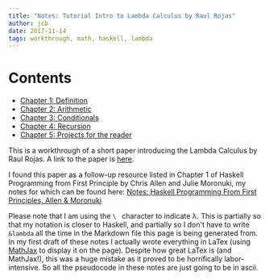 ```yaml
---
title: "Notes: Tutorial Intro to Lambda Calculus by Raul Rojas"
author: jcb
date: 2017-11-14
tags: workthrough, math, haskell, lambda
---
```



# Contents

- [Chapter 1: Definition](/projects/tilc/01)
- [Chapter 2: Arithmetic](/projects/tilc/02)
- [Chapter 3: Conditionals](/projects/tilc/03)
- [Chapter 4: Recursion](/projects/tilc/04)
- [Chapter 5: Projects for the reader](/projects/tilc/05)

This is a workthrough of a short paper introducing the Lambda Calculus by Raul
Rojas. A link to the paper is [here](http://www.inf.fu-berlin.de/lehre/WS03/alpi/lambda.pdf).

I found this paper as a follow-up resource listed in Chapter 1 of Haskell
Programming from First Principle by Chris Allen and Julie Moronuki, my
notes for which can be found here: [Notes: Haskell Programming From
First Principles, Allen & Moronuki](/notes/hpfp/00)

Please note that I am using the `\ ` character to indicate &lambda;. This
is partially so that my notation is closer to Haskell, and partially so I don't
have to write `&lambda` all the time in the Markdown file this page is being
generated from. In my first draft of these notes I actually wrote everything in
LaTex (using [MathJax](www.mathjax.org) to display it on the page). Despite how
great LaTex is (and MathJax!), this was a huge mistake as it proved to be
horrifically labor-intensive. So all the pseudocode in these notes are
just going to be in ascii.
